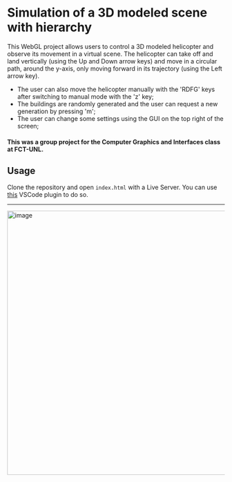 # Simulation of a 3D modeled scene with hierarchy

This WebGL project allows users to control a 3D modeled helicopter and observe its movement in a virtual scene. The helicopter can take off and land vertically (using the Up and Down arrow keys) and move in a circular path, around the y-axis, only moving forward in its trajectory (using the Left arrow key).

- The user can also move the helicopter manually with the 'RDFG' keys after switching to manual mode with the 'z' key;
- The buildings are randomly generated and the user can request a new generation by pressing 'm';
- The user can change some settings using the GUI on the top right of the screen;

#### This was a group project for the **Computer Graphics and Interfaces** class at FCT-UNL.

## Usage

Clone the repository and open `index.html` with a Live Server. You can use [this](https://marketplace.visualstudio.com/items?itemName=ritwickdey.LiveServer) VSCode plugin to do so.

---

<img width="612" alt="image" src="https://user-images.githubusercontent.com/24763517/209360680-f7269cb3-9624-45ea-95ea-d23e66b4581f.png">
